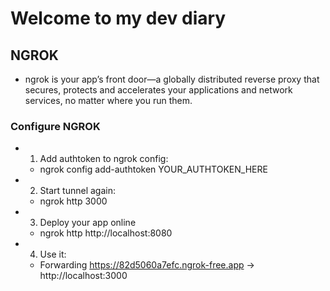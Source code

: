 # Welcome to my dev diary

## NGROK

- ngrok is your app’s front door—a globally distributed reverse proxy that secures, protects and accelerates your applications and network services, no matter where you run them.

### Configure NGROK

- 1. Add authtoken to ngrok config:
  - ngrok config add-authtoken YOUR_AUTHTOKEN_HERE
- 2. Start tunnel again:
  - ngrok http 3000
- 3. Deploy your app online
  - ngrok http http://localhost:8080
- 4. Use it:
  - Forwarding https://82d5060a7efc.ngrok-free.app -> http://localhost:3000
